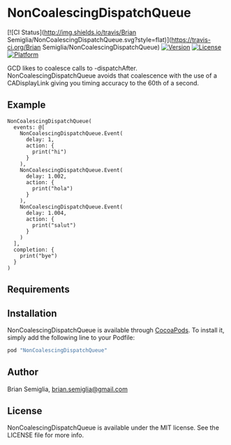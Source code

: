 # NonCoalescingDispatchQueue

[![CI Status](http://img.shields.io/travis/Brian Semiglia/NonCoalescingDispatchQueue.svg?style=flat)](https://travis-ci.org/Brian Semiglia/NonCoalescingDispatchQueue)
[![Version](https://img.shields.io/cocoapods/v/NonCoalescingDispatchQueue.svg?style=flat)](http://cocoapods.org/pods/NonCoalescingDispatchQueue)
[![License](https://img.shields.io/cocoapods/l/NonCoalescingDispatchQueue.svg?style=flat)](http://cocoapods.org/pods/NonCoalescingDispatchQueue)
[![Platform](https://img.shields.io/cocoapods/p/NonCoalescingDispatchQueue.svg?style=flat)](http://cocoapods.org/pods/NonCoalescingDispatchQueue)

GCD likes to coalesce calls to -dispatchAfter. NonCoalescingDispatchQueue avoids that coalescence with the use of a CADisplayLink giving you timing accuracy to the 60th of a second.

## Example

```
NonCoalescingDispatchQueue(
  events: @[
    NonCoalescingDispatchQueue.Event(
      delay: 1,
      action: { 
        print("hi") 
      }
    ),
    NonCoalescingDispatchQueue.Event(
      delay: 1.002,
      action: { 
        print("hola")
      }
    ),
    NonCoalescingDispatchQueue.Event(
      delay: 1.004,
      action: { 
        print("salut")
      }
    )
  ],
  completion: {
    print("bye")
  }
)
```

## Requirements

## Installation

NonCoalescingDispatchQueue is available through [CocoaPods](http://cocoapods.org). To install
it, simply add the following line to your Podfile:

```ruby
pod "NonCoalescingDispatchQueue"
```

## Author

Brian Semiglia, brian.semiglia@gmail.com

## License

NonCoalescingDispatchQueue is available under the MIT license. See the LICENSE file for more info.
